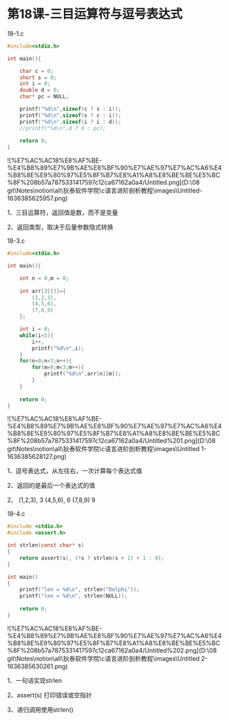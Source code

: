 # 第18课-三目运算符与逗号表达式

18-1.c

```c
#include<stdio.h>

int main(){

	char c = 0;
	short s = 0;
	int i = 0;
	double d = 0;
	char* pc = NULL;

	printf("%d\n",sizeof(c ? s : i));
	printf("%d\n",sizeof(s ? c : i));	
	printf("%d\n",sizeof(i ? i : d));
	//printf("%d\n",d ? d : pc);	
	
	return 0;
}
```

![%E7%AC%AC18%E8%AF%BE-%E4%B8%89%E7%9B%AE%E8%BF%90%E7%AE%97%E7%AC%A6%E4%B8%8E%E9%80%97%E5%8F%B7%E8%A1%A8%E8%BE%BE%E5%BC%8F%208b57a7875331417597c12ca67162a0a4/Untitled.png](D:\08 git\Notes\notion\all\狄泰软件学院\c语言进阶剖析教程\images\Untitled-1636385625957.png)

1、三目运算符，返回值是数，而不是变量

2、返回类型，取决于后量参数隐式转换

18-3.c

```c
#include<stdio.h>

int main(){

	int n = 0,m = 0;
	
	int arr[3][3]={
		(1,2,3),
		(4,5,6),
		(7,8,9)
	};

	int i = 0;
	while(i<5){
		i++,
		printf("%d\n",i);
	}
	for(n=0;n<3;n++){
		for(m=0;m<3;m++){
			printf("%d\n",arr[n][m]);
		}
	}
	
	return 0;
}
```

![%E7%AC%AC18%E8%AF%BE-%E4%B8%89%E7%9B%AE%E8%BF%90%E7%AE%97%E7%AC%A6%E4%B8%8E%E9%80%97%E5%8F%B7%E8%A1%A8%E8%BE%BE%E5%BC%8F%208b57a7875331417597c12ca67162a0a4/Untitled%201.png](D:\08 git\Notes\notion\all\狄泰软件学院\c语言进阶剖析教程\images\Untitled 1-1636385628127.png)

1、逗号表达式，从左往右，一次计算每个表达式值

2、返回的是最后一个表达式的值

2、          (1,2,3),         3
		(4,5,6),        6
		(7,8,9)         9

18-4.c

```c
#include <stdio.h>
#include <assert.h>

int strlen(const char* s)
{  
    return assert(s), (*s ? strlen(s + 1) + 1 : 0);
}

int main()
{   
    printf("len = %d\n", strlen("Delphi"));
    printf("len = %d\n", strlen(NULL));
    
    return 0;
}
```

![%E7%AC%AC18%E8%AF%BE-%E4%B8%89%E7%9B%AE%E8%BF%90%E7%AE%97%E7%AC%A6%E4%B8%8E%E9%80%97%E5%8F%B7%E8%A1%A8%E8%BE%BE%E5%BC%8F%208b57a7875331417597c12ca67162a0a4/Untitled%202.png](D:\08 git\Notes\notion\all\狄泰软件学院\c语言进阶剖析教程\images\Untitled 2-1636385630261.png)

1、一句话实现strlen

2、assert(s) 打印错误或空指针

3、递归调用使用strlen()
